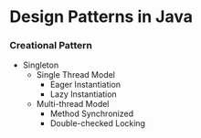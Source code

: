 # Design Patterns in Java

### Creational Pattern
- Singleton
  - Single Thread Model
    - Eager Instantiation
    - Lazy Instantiation
  - Multi-thread Model
    - Method Synchronized
    - Double-checked Locking